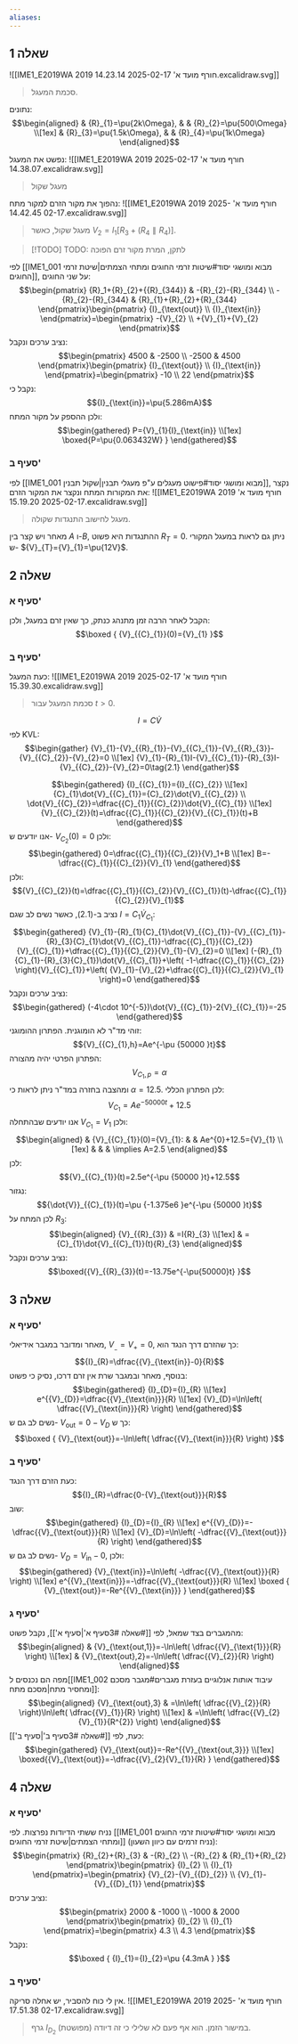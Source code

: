 ```yaml
---
aliases:
---
```

## שאלה 1
![[IME1_E2019WA 2019 חורף מועד א' 2025-02-17 14.23.14.excalidraw.svg]]
>סכמת המעגל.

נתונים:
$$\begin{aligned}
 & {R}_{1}=\pu{2k\Omega}, &  & {R}_{2}=\pu{500\Omega} \\[1ex]
 & {R}_{3}=\pu{1.5k\Omega}, &  & {R}_{4}=\pu{1k\Omega}
\end{aligned}$$

נפשט את המעגל:
![[IME1_E2019WA 2019 חורף מועד א' 2025-02-17 14.38.07.excalidraw.svg]]
>מעגל שקול

נהפוך את מקור הזרם למקור מתח:
![[IME1_E2019WA 2019 חורף מועד א' 2025-02-17 14.42.45.excalidraw.svg]]
>מעגל שקול, כאשר ${V}_{2}={I}_{1}[{R}_{3}+({R}_{4}\parallel{R}_{4})]$.

>[!TODO] TODO: לתקן, המרת מקור זרם הפוכה

לפי [[IME1_001 מבוא ומושגי יסוד#שיטות זרמי החוגים ומתחי הצמתים|שיטת זרמי החוגים]], על שני החוגים:
$$\begin{pmatrix}
{R}_1+{R}_{2}+{{R}_{344}} & -{R}_{2}-{R}_{344} \\
-{R}_{2}-{R}_{344} & {R}_{1}+{R}_{2}+{R}_{344}
\end{pmatrix}\begin{pmatrix}
{I}_{\text{out}} \\
{I}_{\text{in}}
\end{pmatrix}=\begin{pmatrix}
-{V}_{2} \\
+{V}_{1}+{V}_{2}
\end{pmatrix}$$
נציב ערכים ונקבל:
$$\begin{pmatrix}
4500 & -2500 \\
-2500 & 4500
\end{pmatrix}\begin{pmatrix}
{I}_{\text{out}} \\
{I}_{\text{in}}
\end{pmatrix}=\begin{pmatrix}
-10 \\
22
\end{pmatrix}$$
נקבל כי:
$${I}_{\text{in}}=\pu{5.286mA}$$
ולכן ההספק על מקור המתח:
$$\begin{gathered}
P={V}_{1}{I}_{\text{in}} \\[1ex]
\boxed{P=\pu{0.063432W} }
\end{gathered}$$

### סעיף ב'
לפי [[IME1_001 מבוא ומושגי יסוד#פישוט מעגלים ע"פ מעגלי תבנין|שקול תבנין]], נקצר את המקורות המתח ונקצר את המקור הזרם:
![[IME1_E2019WA 2019 חורף מועד א' 2025-02-17 15.19.20.excalidraw.svg]]
>מעגל לחישוב התנגדות שקולה.

מאחר ויש קצר בין $A$ ו-$B$, ההתנגדות היא פשוט ${R}_{T}=0$. ניתן גם לראות במעגל המקורי ש- ${V}_{T}={V}_{1}=\pu{12V}$.

## שאלה 2

### סעיף א'
הקבל לאחר הרבה זמן מתנהג כנתק, כך שאין זרם במעגל, ולכן:
$$\boxed {
{V}_{{C}_{1}}(0)={V}_{1}
 }$$

### סעיף ב'
כעת המעגל:
![[IME1_E2019WA 2019 חורף מועד א' 2025-02-17 15.39.30.excalidraw.svg]]
>סכמת המעגל עבור $t>0$.

$$I=C\dot{V}$$
לפי KVL:
$$\begin{gather}
{V}_{1}-{V}_{{R}_{1}}-{V}_{{C}_{1}}-{V}_{{R}_{3}}-{V}_{{C}_{2}}-{V}_{2}=0 \\[1ex]
{V}_{1}-{R}_{1}I-{V}_{{C}_{1}}-{R}_{3}I-{V}_{{C}_{2}}-{V}_{2}=0\tag{2.1}
\end{gather}$$


$$\begin{gathered}
{I}_{{C}_{1}}={I}_{{C}_{2}} \\[1ex]
{C}_{1}\dot{V}_{{C}_{1}}={C}_{2}\dot{V}_{{C}_{2}} \\
\dot{V}_{{C}_{2}}=\dfrac{{C}_{1}}{{C}_{2}}\dot{V}_{{C}_{1}} \\[1ex]
{V}_{{C}_{2}}(t)=\dfrac{{C}_{1}}{{C}_{2}}{V}_{{C}_{1}}(t)+B
\end{gathered}$$
אנו יודעים ש- ${V}_{{C}_{2}}(0)=0$ ולכן:
$$\begin{gathered}
0=\dfrac{{C}_{1}}{{C}_{2}}{V}_1+B \\[1ex]
B=-\dfrac{{C}_{1}}{{C}_{2}}{V}_{1}
\end{gathered}$$
ולכן:
$${V}_{{C}_{2}}(t)=\dfrac{{C}_{1}}{{C}_{2}}{V}_{{C}_{1}}(t)-\dfrac{{C}_{1}}{{C}_{2}}{V}_{1}$$
נציב ב-$(\text{2.1})$, כאשר נשים לב שגם $I={C}_{1}\dot{V}_{{C}_{1}}$:
$$\begin{gathered}
{V}_{1}-{R}_{1}{C}_{1}\dot{V}_{{C}_{1}}-{V}_{{C}_{1}}-{R}_{3}{C}_{1}\dot{V}_{{C}_{1}}-\dfrac{{C}_{1}}{{C}_{2}}{V}_{{C}_{1}}+\dfrac{{C}_{1}}{{C}_{2}}{V}_{1}-{V}_{2}=0 \\[1ex]
(-{R}_{1}{C}_{1}-{R}_{3}{C}_{1})\dot{V}_{{C}_{1}}+\left( -1-\dfrac{{C}_{1}}{{C}_{2}} \right){V}_{{C}_{1}}+\left( {V}_{1}-{V}_{2}+\dfrac{{C}_{1}}{{C}_{2}}{V}_{1} \right)=0
\end{gathered}$$
נציב ערכים ונקבל:
$$\begin{gathered}
(-4\cdot 10^{-5})\dot{V}_{{C}_{1}}-2{V}_{{C}_{1}}=-25
\end{gathered}$$
זוהי מד"ר לא הומוגנית. הפתרון ההומוגני:
$${V}_{{C}_{1},h}=Ae^{-\pu {50000 }t}$$
הפתרון הפרטי יהיה מהצורה:
$${V}_{{C}_{1},p}=\alpha  $$
ומהצבה בחזרה במד"ר ניתן לראות כי $\alpha=12.5$. לכן הפתרון הכללי:
$${V}_{{C}_{1}}=Ae^{-50000t}+12.5$$
אנו יודעים שבהתחלה ${V}_{{C}_{1}}={V}_{1}$ ולכן:
$$\begin{aligned}
 & {V}_{{C}_{1}}(0)={V}_{1}: &  & Ae^{0}+12.5={V}_{1} \\[1ex]
 &  &  & \implies A=2.5
\end{aligned}$$
לכן:
$${V}_{{C}_{1}}(t)=2.5e^{-\pu {50000 }t}+12.5$$
נגזור:
$${\dot{V}}_{{C}_{1}}(t)=\pu {-1.375e6 }e^{-\pu {50000 }t}$$
לכן המתח על ${R}_{3}$:
$$\begin{aligned}
{V}_{{R}_{3}} & =I{R}_{3} \\[1ex]
 & ={C}_{1}\dot{V}_{{C}_{1}}(t){R}_{3}
\end{aligned}$$
נציב ערכים ונקבל:
$$\boxed{{V}_{{R}_{3}}(t)=-13.75e^{-\pu{50000}t} }$$
## שאלה 3
### סעיף א'
מאחר ומדובר במגבר אידיאלי, ${V}_{_{-}}={V}_{+}=0$, כך שהזרם דרך הנגד הוא:
$${I}_{R}=\dfrac{{V}_{\text{in}}-0}{R}$$
בנוסף, מאחר ובמגבר שרת אין זרם דרכו, נסיק כי פשוט:
$$\begin{gathered}
{I}_{D}={I}_{R} \\[1ex]
e^{{V}_{D}}=\dfrac{{V}_{\text{in}}}{R} \\[1ex]
{V}_{D}=\ln\left( \dfrac{{V}_{\text{in}}}{R} \right)
\end{gathered}$$
נשים לב גם ש- ${V}_{\text{out}}={0-V}_{D}$ כך ש:
$$\boxed {
{V}_{\text{out}}=-\ln\left( \dfrac{{V}_{\text{in}}}{R} \right)
 }$$

### סעיף ב'
כעת הזרם דרך הנגד:
$${I}_{R}=\dfrac{0-{V}_{\text{out}}}{R}$$
שוב:
$$\begin{gathered}
{I}_{D}={I}_{R} \\[1ex]
e^{{V}_{D}}=-\dfrac{{V}_{\text{out}}}{R} \\[1ex]
{V}_{D}=\ln\left( -\dfrac{{V}_{\text{out}}}{R} \right)
\end{gathered}$$
נשים לב גם ש- ${V}_{D}={V}_{\text{in}}-0$, ולכן:
$$\begin{gathered}
{V}_{\text{in}}=\ln\left( -\dfrac{{V}_{\text{out}}}{R} \right) \\[1ex]
e^{{V}_{\text{in}}}=-\dfrac{{V}_{\text{out}}}{R} \\[1ex]
\boxed {
{V}_{\text{out}}=-Re^{{V}_{\text{in}}}
 }
\end{gathered}$$

### סעיף ג'
מהמגברים בצד שמאל, לפי [[#שאלה 3#סעיף א'|סעיף א']], נקבל פשוט:
$$\begin{aligned}
 & {V}_{\text{out,1}}=-\ln\left( \dfrac{{V}_{\text{1}}}{R} \right) \\[1ex]
 & {V}_{\text{out},2}=-\ln\left( \dfrac{{V}_{2}}{R} \right)
\end{aligned}$$
מפה הם נכנסים ל[[IME1_002 עיבוד אותות אנלוגיים בעזרת מגברים#מגבר מסכם ומחסיר מתח|מסכם מתח]]:
$$\begin{aligned}
{V}_{\text{out},3} & =\ln\left( \dfrac{{V}_{2}}{R} \right)\ln\left( \dfrac{{V}_{1}}{R} \right) \\[1ex]
 & =\ln\left( \dfrac{{V}_{2}{V}_{1}}{R^{2}} \right)
\end{aligned}$$
כעת, לפי [[#שאלה 3#סעיף ב'|סעיף ב']]:
$$\begin{gathered}
{V}_{\text{out}}=-Re^{{V}_{\text{out,3}}} \\[1ex]
\boxed{{V}_{\text{out}}=-\dfrac{{V}_{2}{V}_{1}}{R} }
\end{gathered}$$

## שאלה 4

### סעיף א'

נניח ששתי הדיודות נפרצות. לפי [[IME1_001 מבוא ומושגי יסוד#שיטות זרמי החוגים ומתחי הצמתים|שיטת זרמי החוגים]] (נניח זרמים עם כיוון השעון):
$$\begin{pmatrix}
{R}_{2}+{R}_{3} & -{R}_{2} \\
-{R}_{2} & {R}_{1}+{R}_{2}
\end{pmatrix}\begin{pmatrix}
{I}_{2} \\
{I}_{1}
\end{pmatrix}=\begin{pmatrix}
{V}_{2}-{V}_{{D}_{2}} \\
{V}_{1}-{V}_{{D}_{1}}
\end{pmatrix}$$
נציב ערכים:
$$\begin{pmatrix}
2000 & -1000 \\
-1000 & 2000
\end{pmatrix}\begin{pmatrix}
{I}_{2} \\
{I}_{1}
\end{pmatrix}=\begin{pmatrix}
4.3 \\
4.3
\end{pmatrix}$$
נקבל:
$$\boxed {
{I}_{1}={I}_{2}=\pu {4.3mA }
 }$$
### סעיף ב'
אין לי כוח להסביר, יש אחלה סריקה.
![[IME1_E2019WA 2019 חורף מועד א' 2025-02-17 17.51.38.excalidraw.svg]]
>גרף ${I}_{{D}_{2}}$ במישור הזמן. הוא אף פעם לא שלילי כי זה דיודה (מפושטת).
